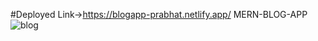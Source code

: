 #Deployed Link->https://blogapp-prabhat.netlify.app/
MERN-BLOG-APP![blog](https://user-images.githubusercontent.com/113669101/230765440-781fca45-6e96-481c-90fa-0532c4c62042.png)
